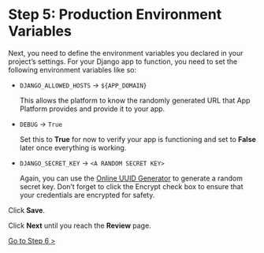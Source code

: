 # Step 5: Production Environment Variables

Next, you need to define the environment variables you declared in your project’s settings. For your Django app to function, you need to set the following environment variables like so:

* `DJANGO_ALLOWED_HOSTS` -> `${APP_DOMAIN}`

    This allows the platform to know the randomly generated URL that App Platform provides and provide it to your app.
* `DEBUG` -> `True`

    Set this to **True** for now to verify your app is functioning and set to **False** later once everything is working.
* `DJANGO_SECRET_KEY` -> `<A RANDOM SECRET KEY>`

    Again, you can use the [Online UUID Generator](https://www.uuidgenerator.net/) to generate a random secret key. Don’t forget to click the Encrypt check box to ensure that your credentials are encrypted for safety.

Click **Save**.

Click **Next** until you reach the **Review** page.

[Go to Step 6 >](./DEPLOY_DJANGO_06.md)